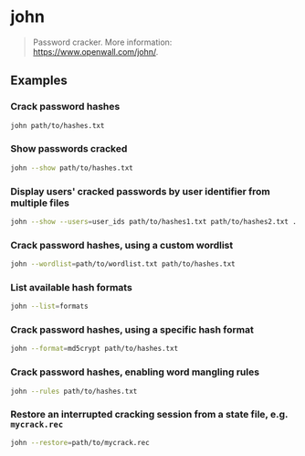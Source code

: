 # john

> Password cracker. More information: <https://www.openwall.com/john/>.

## Examples

### Crack password hashes

```bash
john path/to/hashes.txt
```

### Show passwords cracked

```bash
john --show path/to/hashes.txt
```

### Display users' cracked passwords by user identifier from multiple files

```bash
john --show --users=user_ids path/to/hashes1.txt path/to/hashes2.txt ...
```

### Crack password hashes, using a custom wordlist

```bash
john --wordlist=path/to/wordlist.txt path/to/hashes.txt
```

### List available hash formats

```bash
john --list=formats
```

### Crack password hashes, using a specific hash format

```bash
john --format=md5crypt path/to/hashes.txt
```

### Crack password hashes, enabling word mangling rules

```bash
john --rules path/to/hashes.txt
```

### Restore an interrupted cracking session from a state file, e.g. `mycrack.rec`

```bash
john --restore=path/to/mycrack.rec
```
